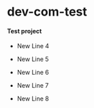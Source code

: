 # dev-com-test
#### Test project

- New Line 4


- New Line 5

- New Line 6

- New Line 7

- New Line 8
